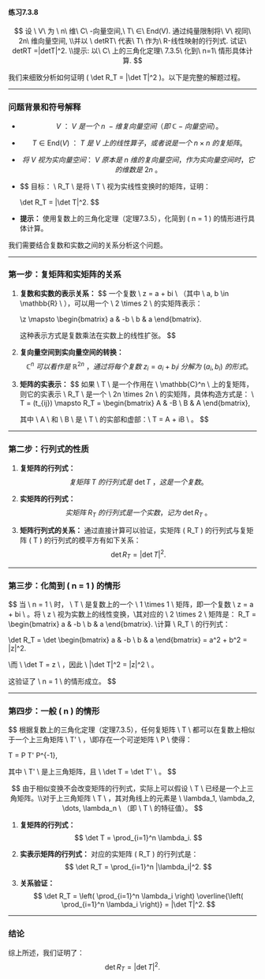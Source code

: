 #### 练习7.3.8 

$$
设 \ V\ 为 \ n\ 维\ C\ -向量空间,\ T\ ∈\ End(V). 通过纯量限制将\ V\ 视同\ 2n\ 维向量空间, \\并以 \ detRT\ 代表\ T\ 作为\ R-线性映射的行列式. 试证\ detRT =|detT|^2. \\提示: 以\ C\ 上的三角化定理\ 7.3.5\ 化到\ n=1\ 情形具体计算.
$$

我们来细致分析如何证明 \( \det R_T = |\det T|^2 \)。以下是完整的解题过程。

---

### **问题背景和符号解释**
- $$
  \ V \ ： \ V \ 是一个 \ n \ -维复向量空间（即 \ \mathbb{C}  -向量空间）。
  $$

- $$
  \ T \in \text{End}(V) \ ： \ T \ 是 \ V \ 上的线性算子，或者说是一个 \ n \times n \ 的复矩阵。
  $$

- $$
  将 \ V \ 视为实向量空间： \ V \ 原本是 \ n \ 维的复向量空间，作为实向量空间时，它的维数是 \ 2n \ 。
  $$

- $$
  目标： \ R_T \ 是将 \ T \ 视为实线性变换时的矩阵，证明：
  
  \det R_T = |\det T|^2.
  $$
  
- **提示：** 使用复数上的三角化定理（定理7.3.5），化简到 \( n = 1 \) 的情形进行具体计算。

我们需要结合复数和实数之间的关系分析这个问题。

---

### **第一步：复矩阵和实矩阵的关系**
1. **复数和实数的表示关系：**
   $$
   一个复数 \ z = a + bi \ （其中 \ a, b \in \mathbb{R} \ ），可以用一个 \ 2 \times 2 \ 的实矩阵表示：
   
   \\z \mapsto \begin{bmatrix} a & -b \\ b & a \end{bmatrix}.
   
   这种表示方式是复数乘法在实数上的线性扩张。
   $$
   
2. **复向量空间到实向量空间的转换：**
   $$
   \ \mathbb{C}^n \ 可以看作是 \ \mathbb{R}^{2n} \ ，通过将每个复数 \ z_i = a_i + b_i i \ 分解为 \ (a_i, b_i) \ 的形式。
   $$
   
3. **矩阵的实表示：**
   $$
   如果 \ T \ 是一个作用在 \ \mathbb{C}^n \ 上的复矩阵，则它的实表示 \ R_T \ 是一个 \ 2n \times 2n \ 的实矩阵，具体构造方式是：
   \\
   T = (t_{ij}) \mapsto R_T = \begin{bmatrix} A & -B \\ B & A \end{bmatrix},
   
   其中 \ A \ 和 \ B \ 是 \ T \ 的实部和虚部：\ T = A + iB \ 。
   $$
   

---

### **第二步：行列式的性质**
1. **复矩阵的行列式：**
   $$
   复矩阵 \ T \ 的行列式是 \ \det T \ ，这是一个复数。
   $$
   
2. **实矩阵的行列式：**
   $$
   实矩阵 \ R_T \ 的行列式是一个实数，记为 \ \det R_T \ 。
   $$
   
3. **矩阵行列式的关系：**
   通过直接计算可以验证，实矩阵 \( R_T \) 的行列式与复矩阵 \( T \) 的行列式的模平方有如下关系：
   $$
   \det R_T = |\det T|^2.
   $$


---

### **第三步：化简到 \( n = 1 \) 的情形**
$$
当 \ n = 1 \ 时， \ T \ 是复数上的一个 \ 1 \times 1 \ 矩阵，即一个复数 \ z = a + bi \ 。将 \ z \ 视为实数上的线性变换，\\其对应的 \ 2 \times 2 \ 矩阵是：
R_T = \begin{bmatrix} a & -b \\ b & a \end{bmatrix}.
\\计算 \ R_T \ 的行列式：

\det R_T = \det \begin{bmatrix} a & -b \\ b & a \end{bmatrix} = a^2 + b^2 = |z|^2.

\\而 \ \det T = z \ ，因此 \ |\det T|^2 = |z|^2 \ 。

这验证了 \ n = 1 \ 的情形成立。
$$



---

### **第四步：一般 \( n \) 的情形**
$$
根据复数上的三角化定理（定理7.3.5），任何复矩阵 \ T \ 都可以在复数上相似于一个上三角矩阵 \ T' \ ，\\即存在一个可逆矩阵 \ P \ 使得：

T = P T' P^{-1},

其中 \ T' \ 是上三角矩阵，且 \ \det T = \det T' \ 。
$$

$$
由于相似变换不会改变矩阵的行列式，实际上可以假设 \ T \ 已经是一个上三角矩阵。\\对于上三角矩阵 \ T \ ，其对角线上的元素是 \ \lambda_1, \lambda_2, \dots, \lambda_n \ （即 \ T \ 的特征值）。
$$



1. **复矩阵的行列式：**
   $$
   \det T = \prod_{i=1}^n \lambda_i.
   $$
   
2. **实表示矩阵的行列式：**
   对应的实矩阵 \( R_T \) 的行列式是：
   $$
   \det R_T = \prod_{i=1}^n |\lambda_i|^2.
   $$

3. **关系验证：**
   $$
   \det R_T = \left( \prod_{i=1}^n \lambda_i \right) \overline{\left( \prod_{i=1}^n \lambda_i \right)} = |\det T|^2.
   $$


---

### **结论**
综上所述，我们证明了：
$$
\det R_T = |\det T|^2.
$$
